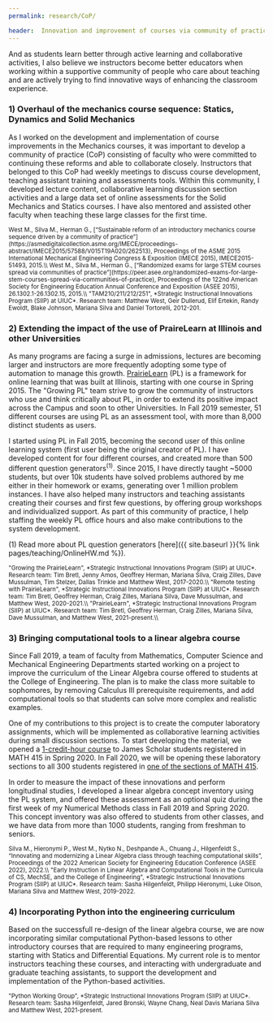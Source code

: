 ```yaml
---
permalink: research/CoP/

header:  Innovation and improvement of courses via community of practices
---
```


And as students learn better through active learning and collaborative activities, I also
believe we instructors become better educators when working within a supportive community of people who care about teaching and are actively trying to find innovative ways of enhancing the classroom experience.

### 1) Overhaul of the mechanics course sequence: Statics, Dynamics and Solid Mechanics

As I worked on the development and implementation of course improvements in the Mechanics courses,
it was important to develop a community of practice (CoP) consisting of faculty who were committed to continuing these reforms and able to collaborate closely. Instructors that belonged to this CoP had weekly meetings to discuss course development, teaching assistant training and assessments tools. Within this community, I developed lecture content, collaborative learning discussion section activities and a large data set of online assessments for the Solid Mechanics and Statics courses. I have also mentored and assisted other faculty when teaching these large classes for the first time.

<small>
West M., Silva M., Herman G., [“Sustainable reform of an introductory mechanics course sequence driven by a community of practice”](https://asmedigitalcollection.asme.org/IMECE/proceedings-abstract/IMECE2015/57588/V015T19A020/262513), Proceedings of the ASME 2015 International Mechanical Engineering Congress & Exposition (IMECE 2015), IMECE2015-51493, 2015.\\
West M., Silva M., Herman G., [“Randomized exams for large STEM courses spread via communities of practice”](https://peer.asee.org/randomized-exams-for-large-stem-courses-spread-via-communities-of-practice), Proceedings of the 122nd American Society for Engineering Education Annual Conference and Exposition (ASEE 2015), 26.1302.1-26.1302.15, 2015.\\
"TAM210/211/212/251", *Strategic Instructional Innovations Program (SIIP) at UIUC*. Research team: Matthew West, Geir Dullerud, Elif Ertekin, Randy Ewoldt, Blake Johnson, Mariana Silva and Daniel Tortorelli, 2012-201.
</small>


### 2) Extending the impact of the use of PraireLearn at Illinois and other Universities

As many programs are facing a surge in admissions, lectures are becoming larger and instructors are more frequently adopting some type of automation to manage this growth. [PrairieLearn](https://www.prairielearn.com) (PL) is a framework for online learning that was built at Illinois, starting with one course in Spring 2015. The "Growing PL" team strive to grow the community of instructors who use and think critically about PL, in order to extend its positive impact across the Campus and soon to other Universities. In Fall 2019 semester, 51 different courses are using PL as an assessment tool, with more than 8,000 distinct students as users.

I started using PL in Fall 2015, becoming the second user of this online learning system (first user being the original creator of PL). I have developed content for four different courses, and created more than 500 different question generators<sup>(1)</sup>. Since 2015, I have directly taught ~5000 students, but over 10k students have solved problems authored by me either in their homework or exams, generating over 1 million problem instances. I have also helped many instructors and teaching assistants creating their courses and first few questions, by offering group workshops and individualized support. As part of this community of practice, I help staffing the weekly PL office hours and also make contributions to the system development.

(1) Read more about PL question generators [here]({{ site.baseurl }}{% link pages/teaching/OnlineHW.md %}).

<small>
"Growing the PrairieLearn", *Strategic Instructional Innovations Program (SIIP) at UIUC*. Research team: Tim Bretl, Jenny Amos, Geoffrey Herman, Mariana Silva, Craig Zilles, Dave Mussulman, Tim Stelzer, Dallas Trinkle and Matthew West, 2017-2020.\\
"Remote testing with PrairieLearn", *Strategic Instructional Innovations Program (SIIP) at UIUC*. Research team: Tim Bretl, Geoffrey Herman, Craig Zilles,  Mariana Silva, Dave Mussulman, and Matthew West, 2020-2021.\\
"PrairieLearn", *Strategic Instructional Innovations Program (SIIP) at UIUC*. Research team: Tim Bretl, Geoffrey Herman, Craig Zilles,  Mariana Silva, Dave Mussulman, and Matthew West, 2021-present.\\
</small>

### 3) Bringing computational tools to a linear algebra course

Since Fall 2019, a team of faculty from Mathematics, Computer Science and Mechanical Engineering Departments started working on a project to improve the curriculum of the Linear Algebra course offered to students at the College of Engineering. The plan is to make the class more suitable to sophomores, by removing Calculus III prerequisite requirements, and add computational tools so that students can solve more complex and realistic examples.


One of my contributions to this project is to create the computer laboratory assignments, which will be implemented as collaborative learning activities during small discussion sections. To start developing the material, we opened a <a href="{{ site.baseurl }}/pages/old_syllabus/math299_sp20.html" target="blank">1-credit-hour course</a> to James Scholar students registered in MATH 415 in Spring 2020. In Fall 2020, we will be opening these laboratory sections to all 300 students registered in [one of the sections of MATH 415](https://go.illinois.edu/MATH415PL1).

In order to measure the impact of these innovations and perform longitudinal studies, I developed a linear algebra concept inventory using the PL system, and offered these assessment as an optional quiz during the first week of my Numerical Methods class in Fall 2019 and Spring 2020. This concept inventory was also offered to students from other classes, and we have data from more than 1000 students, ranging from freshman to seniors.

<small>
 Silva M., Hieronymi P., West M., Nytko N., Deshpande A., Chuang J., Hilgenfeldt S., “Innovating and modernizing a Linear Algebra class through teaching computational skills”, Proceedings of the 2022 American Society for Engineering Education Conference (ASEE 2022), 2022.\\
"Early Instruction in Linear Algebra and Computational Tools in the Curricula of CS, MechSE, and the College of Engineering", *Strategic Instructional Innovations Program (SIIP) at UIUC*. Research team: Sasha Hilgenfeldt, Philipp Hieronymi, Luke Olson, Mariana Silva and Matthew West, 2019-2022.
</small>

### 4) Incorporating Python into the engineering curriculum

Based on the successfull re-design of the linear algebra course, we are now incorporating similar computational Python-based lessons to other introductory courses that are required to many engineering programs, starting with Statics and Differential Equations. My current role is to mentor instructors teaching these courses, and interacting with undergraduate and graduate teaching assistants, to support the development and implementation of the Python-based activities.


<small>
"Python Working Group", *Strategic Instructional Innovations Program (SIIP) at UIUC*. Research team: Sasha Hilgenfeldt, Jared Bronski, Wayne Chang, Neal Davis Mariana Silva and Matthew West, 2021-present.
</small>
